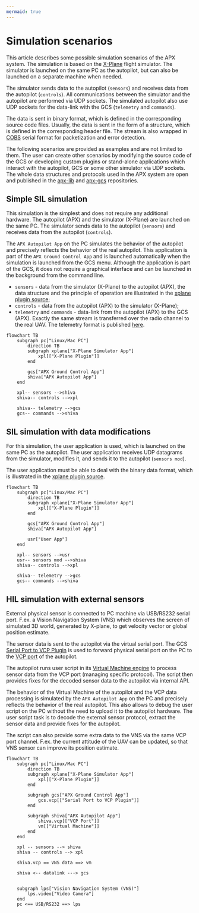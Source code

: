 ```yaml
---
mermaid: true
---
```


# Simulation scenarios

This article describes some possible simulation scenarios of the APX system. The simulation is based on the [X-Plane](https://www.x-plane.com/) flight simulator. The simulator is launched on the same PC as the autopilot, but can also be launched on a separate machine when needed.

The simulator sends data to the autopilot (`sensors`) and receives data from the autopilot (`controls`). All communications between the simulator and the autopilot are performed via UDP sockets. The simulated autopilot also use UDP sockets for the data-link with the GCS (`telemetry` and `commands`).

The data is sent in binary format, which is defined in the corresponding source code files. Usually, the data is sent in the form of a structure, which is defined in the corresponding header file. The stream is also wrapped in [COBS](https://github.com/uavos/apx-lib/tree/main/xbus/serial) serial format for packetization and error detection.

The following scenarios are provided as examples and are not limited to them. The user can create other scenarios by modifying the source code of the GCS or developing custom plugins or stand-alone applications which interact with the autopilot, GCS or some other simulator via UDP sockets. The whole data structures and protocols used in the APX system are open and published in the [apx-lib](https://github.com/uavos/apx-lib) and [apx-gcs](https://github.com/uavos/apx-gcs) repositories.

## Simple SIL simulation

This simulation is the simplest and does not require any additional hardware. The autopilot (APX) and the simulator (X-Plane) are launched on the same PC. The simulator sends data to the autopilot (`sensors`) and receives data from the autopilot (`controls`).

The `APX Autopilot App` on the PC simulates the behavior of the autopilot and precisely reflects the behavior of the real autopilot. This application is part of the `APX Ground Control App` and is launched automatically when the simulation is launched from the GCS menu. Although the application is part of the GCS, it does not require a graphical interface and can be launched in the background from the command line.

- `sensors` - data from the simulator (X-Plane) to the autopilot (APX), the data structure and the principle of operation are illustrated in the [xplane plugin source](https://github.com/uavos/apx-gcs/blob/main/src/Plugins/System/Simulator/xplane/plugin.cpp);
- `controls` - data from the autopilot (APX) to the simulator (X-Plane);
- `telemetry` and `commands` - data-link from the autopilot (APX) to the GCS (APX). Exactly the same stream is transferred over the radio channel to the real UAV. The telemetry format is published [here](https://github.com/uavos/apx-lib/tree/main/xbus/telemetry).

```mermaid
flowchart TB
    subgraph pc["Linux/Mac PC"]
        direction TB
        subgraph xplane["X-Plane Simulator App"]
            xpl[["X-Plane Plugin"]]
        end

        gcs["APX Ground Control App"]
        shiva["APX Autopilot App"]
    end

    xpl-- sensors -->shiva
    shiva-- controls -->xpl

    shiva-- telemetry -->gcs
    gcs-- commands -->shiva

```

## SIL simulation with data modifications

For this simulation, the user application is used, which is launched on the same PC as the autopilot. The user application receives UDP datagrams from the simulator, modifies it, and sends it to the autopilot (`sensors mod`).

The user application must be able to deal with the binary data format, which is illustrated in the [xplane plugin source](https://github.com/uavos/apx-gcs/blob/main/src/Plugins/System/Simulator/xplane/plugin.cpp).

```mermaid
flowchart TB
    subgraph pc["Linux/Mac PC"]
        direction TB
        subgraph xplane["X-Plane Simulator App"]
            xpl[["X-Plane Plugin"]]
        end

        gcs["APX Ground Control App"]
        shiva["APX Autopilot App"]

        usr["User App"]
    end

    xpl-- sensors -->usr
    usr-- sensors mod -->shiva
    shiva-- controls -->xpl

    shiva-- telemetry -->gcs
    gcs-- commands -->shiva

```

## HIL simulation with external sensors

External physical sensor is connected to PC machine via USB/RS232 serial port. F.ex. a Vision Navigation System (VNS) which observes the screen of simulated 3D world, generated by X-plane, to get velocity vector or global position estimate.

The sensor data is sent to the autopilot via the virtual serial port. The GCS [Serial Port to VCP Plugin](https://github.com/uavos/apx-gcs/tree/main/src/Plugins/Tools/PortForwarding) is used to forward physical serial port on the PC to the [VCP port](https://docs.uavos.com/fw/ports_vcp) of the autopilot.

The autopilot runs user script in its [Virtual Machine engine](https://docs.uavos.com/fw/script) to process sensor data from the VCP port (managing specific protocol). The script then provides fixes for the decoded sensor data to the autopilot via internal API.

The behavior of the Virtual Machine of the autopilot and the VCP data processing is simulated by the `APX Autopilot App` on the PC and precisely reflects the behavior of the real autopilot. This also allows to debug the user script on the PC without the need to upload it to the autopilot hardware. The user script task is to decode the external sensor protocol, extract the sensor data and provide fixes for the autopilot.

The script can also provide some extra data to the VNS via the same VCP port channel. F.ex. the current attitude of the UAV can be updated, so that VNS sensor can improve its position estimate.

```mermaid
flowchart TB
    subgraph pc["Linux/Mac PC"]
        direction TB
        subgraph xplane["X-Plane Simulator App"]
            xpl[["X-Plane Plugin"]]
        end

        subgraph gcs["APX Ground Control App"]
            gcs.vcp[["Serial Port to VCP Plugin"]]
        end

        subgraph shiva["APX Autopilot App"]
            shiva.vcp[["VCP Port"]]
            vm[["Virtual Machine"]]
        end
    end

    xpl -- sensors --> shiva
    shiva -- controls --> xpl
    
    shiva.vcp == VNS data ==> vm

    shiva <-- datalink ---> gcs


    subgraph lps["Vision Navigation System (VNS)"]
        lps.video["Video Camera"]
    end
    pc <== USB/RS232 ==> lps

```
